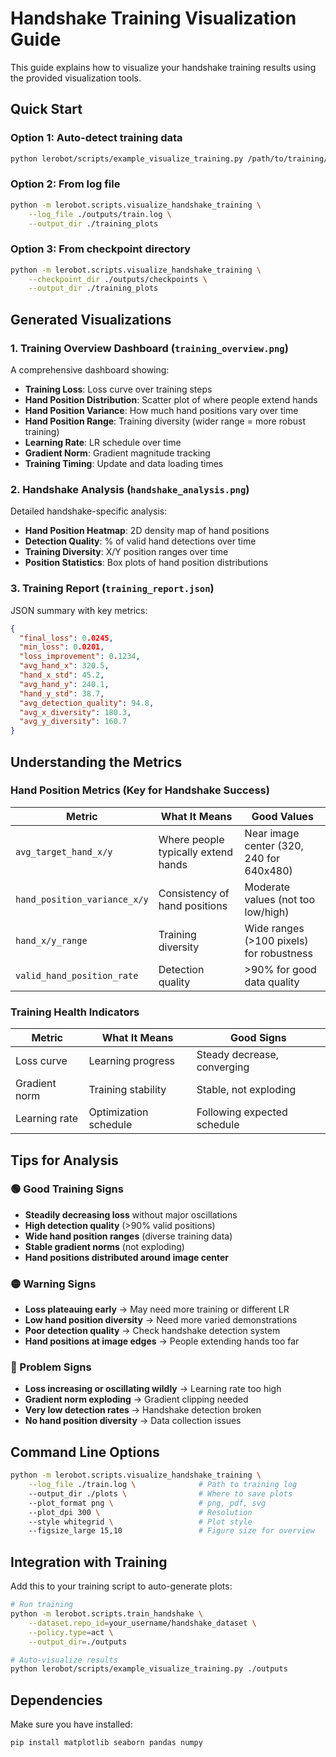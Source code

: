 # Handshake Training Visualization Guide

This guide explains how to visualize your handshake training results using the provided visualization tools.

## Quick Start

### Option 1: Auto-detect training data
```bash
python lerobot/scripts/example_visualize_training.py /path/to/training/output
```

### Option 2: From log file
```bash
python -m lerobot.scripts.visualize_handshake_training \
    --log_file ./outputs/train.log \
    --output_dir ./training_plots
```

### Option 3: From checkpoint directory
```bash
python -m lerobot.scripts.visualize_handshake_training \
    --checkpoint_dir ./outputs/checkpoints \
    --output_dir ./training_plots
```

## Generated Visualizations

### 1. Training Overview Dashboard (`training_overview.png`)
A comprehensive dashboard showing:
- **Training Loss**: Loss curve over training steps
- **Hand Position Distribution**: Scatter plot of where people extend hands
- **Hand Position Variance**: How much hand positions vary over time
- **Hand Position Range**: Training diversity (wider range = more robust training)
- **Learning Rate**: LR schedule over time
- **Gradient Norm**: Gradient magnitude tracking
- **Training Timing**: Update and data loading times

### 2. Handshake Analysis (`handshake_analysis.png`)
Detailed handshake-specific analysis:
- **Hand Position Heatmap**: 2D density map of hand positions
- **Detection Quality**: % of valid hand detections over time
- **Training Diversity**: X/Y position ranges over time
- **Position Statistics**: Box plots of hand position distributions

### 3. Training Report (`training_report.json`)
JSON summary with key metrics:
```json
{
  "final_loss": 0.0245,
  "min_loss": 0.0201,
  "loss_improvement": 0.1234,
  "avg_hand_x": 320.5,
  "hand_x_std": 45.2,
  "avg_hand_y": 240.1,
  "hand_y_std": 38.7,
  "avg_detection_quality": 94.8,
  "avg_x_diversity": 180.3,
  "avg_y_diversity": 160.7
}
```

## Understanding the Metrics

### Hand Position Metrics (Key for Handshake Success)
| Metric | What It Means | Good Values |
|--------|---------------|-------------|
| `avg_target_hand_x/y` | Where people typically extend hands | Near image center (320, 240 for 640x480) |
| `hand_position_variance_x/y` | Consistency of hand positions | Moderate values (not too low/high) |
| `hand_x/y_range` | Training diversity | Wide ranges (>100 pixels) for robustness |
| `valid_hand_position_rate` | Detection quality | >90% for good data quality |

### Training Health Indicators
| Metric | What It Means | Good Signs |
|--------|---------------|------------|
| Loss curve | Learning progress | Steady decrease, converging |
| Gradient norm | Training stability | Stable, not exploding |
| Learning rate | Optimization schedule | Following expected schedule |

## Tips for Analysis

### 🟢 Good Training Signs
- **Steadily decreasing loss** without major oscillations
- **High detection quality** (>90% valid positions)
- **Wide hand position ranges** (diverse training data)
- **Stable gradient norms** (not exploding)
- **Hand positions distributed around image center**

### 🟡 Warning Signs
- **Loss plateauing early** → May need more training or different LR
- **Low hand position diversity** → Need more varied demonstrations
- **Poor detection quality** → Check handshake detection system
- **Hand positions at image edges** → People extending hands too far

### 🔴 Problem Signs
- **Loss increasing or oscillating wildly** → Learning rate too high
- **Gradient norm exploding** → Gradient clipping needed
- **Very low detection rates** → Handshake detection broken
- **No hand position diversity** → Data collection issues

## Command Line Options

```bash
python -m lerobot.scripts.visualize_handshake_training \
    --log_file ./train.log \              # Path to training log
    --output_dir ./plots \                # Where to save plots
    --plot_format png \                   # png, pdf, svg
    --plot_dpi 300 \                      # Resolution
    --style whitegrid \                   # Plot style
    --figsize_large 15,10                 # Figure size for overview
```

## Integration with Training

Add this to your training script to auto-generate plots:

```bash
# Run training
python -m lerobot.scripts.train_handshake \
    --dataset.repo_id=your_username/handshake_dataset \
    --policy.type=act \
    --output_dir=./outputs

# Auto-visualize results
python lerobot/scripts/example_visualize_training.py ./outputs
```

## Dependencies

Make sure you have installed:
```bash
pip install matplotlib seaborn pandas numpy
``` 